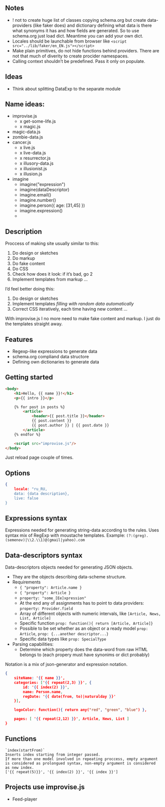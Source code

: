 ## Notes
* ! not to create huge list of classes copying schema.org but create data-providers (like faker does) and dictionary defining what data is there what synonyms it has and how fields are generated. So to use schema.org just load dict. Meantime you can add your own dict.
* Locales should be launchable from browser like `<script src="../lib/faker/en_EN.js"></script>`
* Make plain primitives, do not hide functions behind providers. There are not that much of diverity to create procider namespaces.
* Calling context shouldn’t be predefined. Pass it only on populate.

## Ideas
* Think about splitting DataExp to the separate module


## Name ideas:

* improvise.js
	* x get-some-life.js
	* x magic.js
* magic-data.js
* zombie-data.js
* cancer.js
	* x live.js
	* x live-data.js
	* x resurrector.js
	* x illusory-data.js
	* x illusionist.js
	* x illusion.js
* imagine
	+ imagine("expression")
	+ imagine(dataDescriptor)
	+ imagine.email()
	+ imagine.number()
	+ imagine.person({ age: [31,45] })
	+ imagine.expression()
	+ 

## Description

Proccess of making site usually similar to this:

1. Do design or sketches
2. Do markup 
3. Do fake content
4. Do CSS
5. Check how does it look: if it’s bad, go 2
6. Implement templates from markup
…

I’d feel better doing this:

1. Do design or sketches
2. Implement templates *filling with random data automatically*
3. Correct CSS iteratively, each time having new content
…

With improvise.js I no more need to make fake content and markup. I just do the templates straight away.

## Features

* Regexp-like expressions to generate data
* schema.org compliand data structore
* Defining own dictionaries to generate data


## Getting started

```html
<body>
	<h1>Hello, {{ name }}!</h1>
	<p>{{ intro }}</p>

	{% for post in posts %}
		<article>
			<header>{{ post.title }}</header>
			{{ post.content }}
			{{ post.author }} | {{ post.date }}
		</article>
	{% endfor %}

	<script src="improvise.js"/>
</body>
```

Just reload page couple of times.


## Options

```json
{
	locale: "ru_RU,
	data: {data description},
	live: false
}
```


## Expressions syntax

Expressions needed for generating string-data according to the rules. Uses syntax mix of RegExp with moustache templates.
Example: `(?:(greg).(semenov)|\\2.\\1)@(gmail|yahoo).com`



## Data-descriptors syntax

Data-descriptors objects needed for generating JSON objects.

* They are the objects describing data-scheme structure.
* Requirements
	* `{ "property": Article.name }`
	* `{ "property": Article }`
	* `property: "some_[Ee]xpression"`
	* At the end any of assignments has to point to data providers: `property: Provider.field`
	* Array of different objects with numeric intervals, like `[Article, News, List, Article]`
	* Specific function `prop: function(){ return [Article, Article]}`
	* Possible to be set whether as an object or a ready model `prop: Article`, `prop: {...another descriptor...}`
	* Specific data types like `prop: SpecialType`
* Parsing capabilities: 
	* Determine which property does the data-word from raw HTML belongs to (each propery must have synonims or dict probably) 


Notation is a mix of json-generator and expression notation.

```json
{
	siteName: '{{ name }}',
	categories: ['{{ repeat(2,3) }}', {
		id: '{{ index(2) }}',
		name: Person.name,
		regDate: '{{ date(from, to)|naturalday }}'
	}],

	logoColor: function(){ return any("red", "green", "blue") },

	pages: [ '{{ repeat(2,12) }}', Article, News, List ]
}
```

## Functions

	`index(startFrom)`
	Inserts index starting from integer passed.
	If more than one model involved in repeating proccess, empty argument is considered as prolongued syntax, non-empty argument is considered as new index.
	['{{ repeat(5)}}', '{{ index(2) }}', '{{ index }}']


## Projects use improvise.js

* Feed-player
